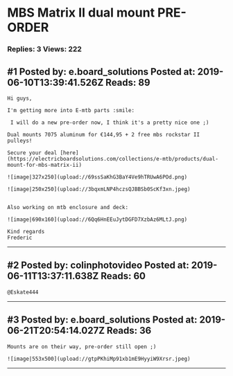 # MBS Matrix II dual mount PRE-ORDER

### Replies: 3 Views: 222

## \#1 Posted by: e.board_solutions Posted at: 2019-06-10T13:39:41.526Z Reads: 89

```
Hi guys,

I'm getting more into E-mtb parts :smile:

 I will do a new pre-order now, I think it's a pretty nice one ;)

Dual mounts 7075 aluminum for €144,95 + 2 free mbs rockstar II pulleys!

Secure your deal [here](https://electricboardsolutions.com/collections/e-mtb/products/dual-mount-for-mbs-matrix-ii)

![image|327x250](upload://69ssSaKhG3BaY4Ve9hTRUwA6POd.png) 

![image|250x250](upload://3bqxmLNP4hczsQJBBSb0ScKf3xn.jpeg) 


Also working on mtb enclosure and deck:
 
![image|690x160](upload://6Qq6HnEEuJytDGFD7XzbAz6MLtJ.png) 

Kind regards
Frederic
```

---
## \#2 Posted by: colinphotovideo Posted at: 2019-06-11T13:37:11.638Z Reads: 60

```
@Eskate444
```

---
## \#3 Posted by: e.board_solutions Posted at: 2019-06-21T20:54:14.027Z Reads: 36

```
Mounts are on their way, pre-order still open ;)

![image|553x500](upload://gtpPKhiMp91xb1mE9HyyiW9Xrsr.jpeg)
```

---

